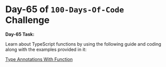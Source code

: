 
# Day-65 of `100-Days-Of-Code` Challenge

**Day-65 Task:**

Learn about TypeScript functions by using the following guide and coding along with the examples provided in it:

[Type Annotations With Function](./TS-Function/README.md)
